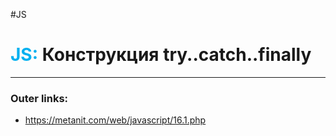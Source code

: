 #JS
# <font color="#00b0f0">JS:</font> Конструкция try..catch..finally
---
### Outer links:
- https://metanit.com/web/javascript/16.1.php